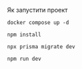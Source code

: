 Як запустити проект

```shell
docker compose up -d
```

```shell
npm install
```

```shell
npx prisma migrate dev
```

```shell
npm run dev
```
